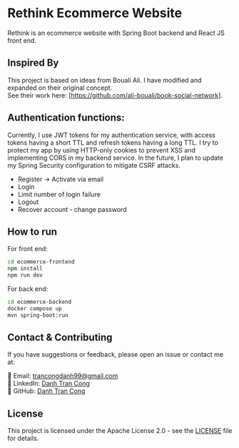 # Rethink Ecommerce Website

Rethink is an ecommerce website with Spring Boot backend and React JS front end.

## Inspired By
This project is based on ideas from Bouali Ali. I have modified and expanded on their original concept.  
See their work here: [https://github.com/ali-bouali/book-social-network].


## Authentication functions:
Currently, I use JWT tokens for my authentication service, with access tokens having a short TTL and refresh tokens having a long TTL. I try to protect my app by using HTTP-only cookies to prevent XSS and implementing CORS in my backend service. In the future, I plan to update my Spring Security configuration to mitigate CSRF attacks.

  - Register -> Activate via email
  - Login
  - Limit number of login failure
  - Logout
  - Recover account - change password
    
## How to run

For front end:

```bash
cd ecommerce-frontend
npm install
npm run dev
```

For back end:

```bash
cd ecommerce-backend
docker compose up
mvn spring-boot:run
```

## Contact & Contributing
If you have suggestions or feedback, please open an issue or contact me at:

  📧 Email: [trancongdanh99@gmail.com](mailto:trancongdanh99@gmail.com)  
  🔗 LinkedIn: [Danh Tran Cong](https://www.linkedin.com/in/danhtrancong99/)  
  🐙 GitHub: [Danh Tran Cong](https://github.com/danh-tc)

## License
This project is licensed under the Apache License 2.0 - see the [LICENSE](LICENSE) file for details.

